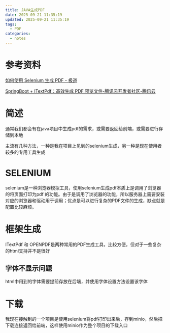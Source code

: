 ```yaml
---
title: JAVA生成PDF
date: 2025-09-21 11:35:19
updated: 2025-09-21 11:35:19
tags:
  - PDF
categories:
  - notes
---
```


# 参考资料

[如何使用 Selenium 生成 PDF - 极道](https://www.jdon.com/75228-PDF.html)

[SpringBoot + ITextPdf：高效生成 PDF 预览文件-腾讯云开发者社区-腾讯云](https://cloud.tencent.com/developer/article/2455468)

# 简述

通常我们都会有在java项目中生成pdf的需求，或需要返回给前端，或需要进行存储到本地

主流有几种方法，一种是我在项目上见到的selenium生成，另一种是现在使用者较多的专用工具生成

# SELENIUM

selenium是一种浏览器模拟工具，使用selenium生成pdf本质上是调用了浏览器的将页面打印为pdf 的功能。由于是调用了浏览器的功能，所以服务器上需要安装对应的浏览器和驱动用于调用；优点是可以进行复杂的PDF文件的生成，缺点就是配置比较麻烦。

# 框架生成

ITextPdf 和 OPENPDF是两种常用的PDF生成工具，比较方便，但对于一些复杂的html支持并不是很好

## 字体不显示问题

html中用到的字体需要提前存放在后端，并使用字体设置方法设置该字体

# 下载

我现在接触到的一个项目是使用selenium将pdf打印出来后，存到minio，然后把下载连接返回给前端，这样使用minio作为整个项目的下载入口